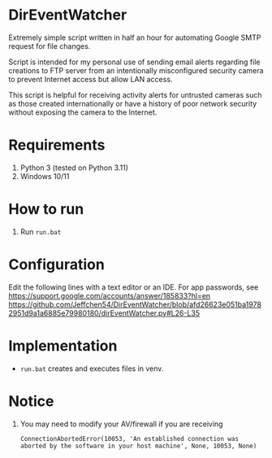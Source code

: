 # DirEventWatcher
Extremely simple script written in half an hour for automating 
Google SMTP request for file changes.

Script is intended for my personal use of sending email alerts regarding file creations to 
FTP server from an intentionally misconfigured security camera to prevent
Internet access but allow LAN access.

This script is helpful for receiving activity alerts for untrusted
cameras such as those created internationally or have a history of poor network security without exposing the camera to the Internet.

# Requirements
1. Python 3 (tested on Python 3.11)
2. Windows 10/11

# How to run
1. Run ```run.bat```

# Configuration
Edit the following lines with a text editor or an IDE.
For app passwords, see https://support.google.com/accounts/answer/185833?hl=en
https://github.com/Jeffchen54/DirEventWatcher/blob/afd26623e051ba19782951d9a1a6885e79980180/dirEventWatcher.py#L26-L35

# Implementation
- ```run.bat``` creates and executes files in venv.

# Notice
1. You may need to modify your AV/firewall if you are receiving

   ```ConnectionAbortedError(10053, 'An established connection was aborted by the software in your host machine', None, 10053, None)```
